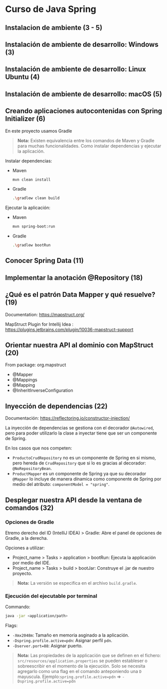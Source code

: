 # Curso de Java Spring

## Instalacion de ambiente (3 - 5)

## Instalación de ambiente de desarrollo: Windows (3)

## Instalación de ambiente de desarrollo: Linux Ubuntu (4)

## Instalación de ambiente de desarrollo: macOS (5)

## Creando aplicaciones autocontenidas con Spring Initializer (6)

En este proyecto usamos Gradle

> **Nota:** Existen equivalencia entre los comandos de Maven y Gradle para muchas funcionalidades. Como instalar dependencias y ejecutar la aplicación.

Instalar dependencias:

- Maven

    ```sh
    mvn clean install
    ```

- Gradle

    ```sh
    .\gradlew clean build
    ```

Ejecutar la aplicación:

- Maven

    ```sh
    mvn spring-boot:run
    ```

- Gradle

    ```sh
    .\gradlew bootRun
    ```

## Conocer Spring Data (11)

## Implementar la anotación @Repository (18)

## ¿Qué es el patrón Data Mapper y qué resuelve? (19)

Documentation: <https://mapstruct.org/>

MapStruct Plugin for Intellij Idea : <https://plugins.jetbrains.com/plugin/10036-mapstruct-support>

## Orientar nuestra API al dominio con MapStruct (20)

From package: org.mapstruct

- @Mapper
- @Mappings
- @Mapping
- @InheritInverseConfiguration

## Inyección de dependencias (22)

Documentación: <https://reflectoring.io/constructor-injection/>

La inyección de dependencias se gestiona con el decorador `@Autowired`, pero para poder utilizarlo la clase a inyectar tiene que ser un componente de Spring.

En los casos que nos competen:

- `ProductoCrudRepository` no es un componente de Spring en si mismo, pero hereda de `CrudRepository` que si lo es gracias al decorador: `@NoRepositoryBean`.
- `ProductMapper` es un componente de Spring ya que su decorador `@Mapper` lo incluye de manera dínamica como componente de Spring por medio del atributo: `componentModel = "spring"`.

## Desplegar nuestra API desde la ventana de comandos (32)

### Opciones de Gradle

Etremo derecho del ID (IntelliJ IDEA) > Gradle: Abre el panel de opciones de Gradle, a la derecha.

Opciones a utilizar:

- Project_name > Tasks > application > bootRun: Ejecuta la applicación por medio del IDE.
- Project_name > Tasks > build > bootJar: Construye el .jar de nuestro proyecto.

> **Nota:** La versión se especifica en el archivo `build.gradle`.

### Ejecución del ejecutable por terminal

Commando:

```sh
java -jar <application/path>
```

Flags:

- `-Xmx2048m`: Tamaño en memoria asginado a la aplicación.
- `-Dspring.profile.active=pdn`: Asignar perfil `pdn`.
- `-Dserver.port=88`: Asignar puerto.

> **Nota:** Las propiedades de la applicación que se definen en el fichero: `src/resources/application.properties` se pueden estableser o sobreescribir en el momento de la ejecución. Solo se necesita agregarlo como una flag en el comando anteponiendo una `D` mayuscula.
> Ejemplo:`spring.profile.active=pdn` => `-Dspring.profile.active=pdn`
